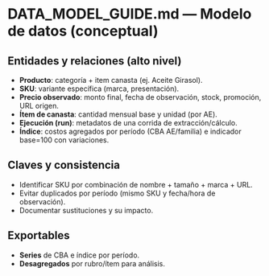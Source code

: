 
# DATA_MODEL_GUIDE.md — Modelo de datos (conceptual)

## Entidades y relaciones (alto nivel)
- **Producto**: categoría + item canasta (ej. Aceite Girasol).
- **SKU**: variante específica (marca, presentación).
- **Precio observado**: monto final, fecha de observación, stock, promoción, URL origen.
- **Ítem de canasta**: cantidad mensual base y unidad (por AE).
- **Ejecución (run)**: metadatos de una corrida de extracción/cálculo.
- **Índice**: costos agregados por período (CBA AE/familia) e indicador base=100 con variaciones.

## Claves y consistencia
- Identificar SKU por combinación de nombre + tamaño + marca + URL.
- Evitar duplicados por período (mismo SKU y fecha/hora de observación).
- Documentar sustituciones y su impacto.

## Exportables
- **Series** de CBA e índice por período.
- **Desagregados** por rubro/ítem para análisis.
